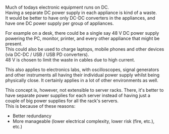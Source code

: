 Much of todays electronic equipment runs on DC. <br>
Having a separate DC power supply in each appliance is kind of a waste. <br>
It would be better to have only DC-DC converters in the appliances, and have one DC power supply per group of appliances. <br>

For example on a desk, there could be a single say 48 V DC power supply powering the PC, monitor, printer, and every other appliance that might be present. <br>
This could also be used to charge laptops, mobile phones and other devices (via DC-DC / USB / USB PD converters). <br>
48 V is chosen to limit the waste in cables due to high current.

This also applies to electronics labs, with oscilloscopes, signal generators and other instruments all having their individual power supply whilst being physically close. It certainly applies in a lot of other environments as well.

This concept is, however, not extensible to server racks. There, it's better to have separate power supplies for each server instead of having just a couple of big power supplies for all the rack's servers. <br>
This is because of these reasons:
- Better redundancy
- More manageable (lower electrical complexity, lower risk (fire, etc.), etc.)
